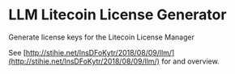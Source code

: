 # LLM Litecoin License Generator
Generate license keys for the Litecoin License Manager

See [http://stihie.net/lnsDFoKytr/2018/08/09/llm/](http://stihie.net/lnsDFoKytr/2018/08/09/llm/) for and overview.
